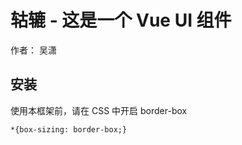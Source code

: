 # 轱辘 - 这是一个 Vue UI 组件

作者： 吴潇

## 安装
使用本框架前，请在 CSS 中开启 border-box
```
*{box-sizing: border-box;}
```